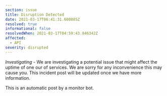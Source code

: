 ```yaml
---
section: issue
title: Disruption Detected
date: 2021-03-17T06:41:31.608085Z
resolved: true
informational: false
resolvedWhen: 2021-03-17T04:59:43.846342Z
affected:
  - API
severity: disrupted
---
```

*Investigating* - We are investigating a potential issue that might affect the uptime of one our of services. We are sorry for any inconvenience this may cause you. This incident post will be updated once we have more information.

This is an automatic post by a monitor bot.
        